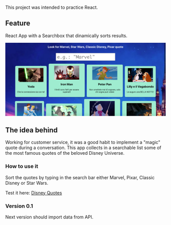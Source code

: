 This project was intended to practice React. 

## Feature

React App with a Searchbox that dinamically sorts results.

![Home of Image](src/img/test1.png)


## The idea behind 

Working for customer service, it was a good habit to implement a "magic" quote during a conversation.
This app collects in a searchable list some of the most famous quotes of the beloved Disney Universe.

### How to use it

Sort the quotes by typing in the search bar either Marvel, Pixar, Classic Disney or Star Wars.

Test it here: [Disney Quotes](https://piergigraz.github.io/disneyQuotes/)

### Version 0.1

Next version should import data from API.

